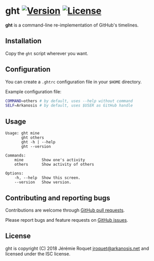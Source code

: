 # ght [![Version](https://img.shields.io/badge/version-v0.1.0-orange.svg)](https://semver.org/spec/v2.0.0.html) [![License](http://img.shields.io/badge/license-ISC-blue.svg)](/LICENSE)

**ght** is a command-line re-implementation of GitHub's timelines.

## Installation

Copy the `ght` script wherever you want.

## Configuration

You can create a `.ghtrc` configuration file in your `$HOME` directory.

Example configuration file:

```sh
COMMAND=others # by default, uses --help without command
SELF=Arkanosis # by default, uses $USER as GitHub handle
```

## Usage

```console
Usage: ght mine
       ght others
       ght -h | --help
       ght --version

Commands:
    mine        Show one's activity
    others      Show activity of others

Options:
    -h, --help  Show this screen.
    --version   Show version.
```

## Contributing and reporting bugs

Contributions are welcome through [GitHub pull requests](https://github.com/Arkanosis/ght/pulls).

Please report bugs and feature requests on [GitHub issues](https://github.com/Arkanosis/ght/issues).

## License

ght is copyright (C) 2018 Jérémie Roquet <jroquet@arkanosis.net> and licensed under the ISC license.
